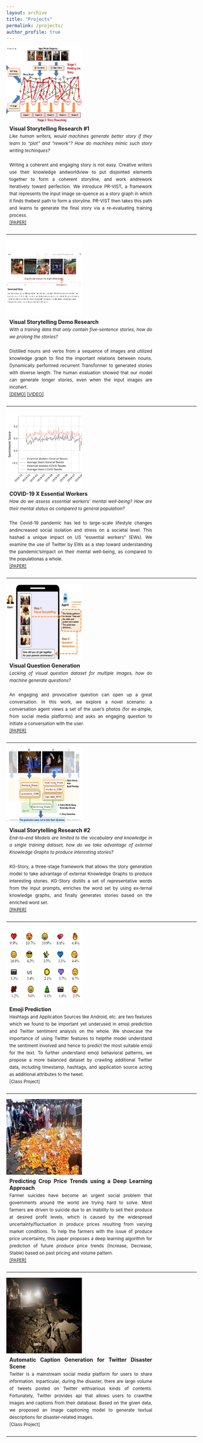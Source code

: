 ```yaml
---
layout: archive
title: "Projects"
permalink: /projects/
author_profile: true
---
```


<div style="float:left">
<img src="/images/PR_VIST_overview.png" align="left" width="200px" height="200px" >
</div>
<div style="margin:8px;float:left;width:75%;text-align:justify;line-height:18px">
<b>Visual Storytelling Research #1</b>
<small><br>
<i>Like human writers, would machines generate better story if they learn to <q>plot</q> and <q>rework</q>? How do machines mimic such story writing techinques?</i>
<br>
<br>
Writing a coherent and engaging story is not easy. Creative writers use their knowledge andworldview to put disjointed elements together to form a coherent storyline, and work andrework iteratively toward perfection. We introduce PR-VIST, a framework that represents the input image se-quence as a story graph in which it finds thebest path to form a storyline. PR-VIST then takes this path and learns to generate the final story via a re-evaluating training process. 
<br> <a href="https://arxiv.org/pdf/2105.06950.pdf">[PAPER]</a></small>
</div>
<div style="clear:both"></div>
<hr> 

<div style="float:left">
<img src="/images/stretch_vist_1.png" align="left" width="200px" height="200px" >
</div>
<div style="margin:8px;float:left;width:75%;text-align:justify;line-height:18px">
<b>Visual Storytelling Demo Research </b>
<small><br>
<i>With a training data that only contain five-sentence stories, how do we prolong the stories? </i>
<br>
<br>
Distilled nouns and verbs from a sequence of images and utilized knowledge graph to find the important relations between nouns. 
Dynamically performed recurrent Transformer to generated stories with diverse length. 
The human evaluation showed that our model can generate longer stories, even when the input images are incohert.
<br> <a href="https://doraemon.iis.sinica.edu.tw/acldemo/index.html">[DEMO]</a> <a href="https://youtu.be/-uF8IV6T1NU">[VIDEO]</a></small>
</div>
<div style="clear:both"></div>
<hr> 

<div style="float:left">
<img src="/images/covid_sentiment_analysis.png" align="left" width="200px" height="200px" >
</div>
<div style="margin:8px;float:left;width:75%;text-align:justify;line-height:18px">
<b> COVID-19 X Essential Workers</b>
<small><br>
<i> How do we assess essential workers' mental well-being? How are their mental status as compared to general population?</i>
<br>
<br>
The Covid-19 pandemic has led to large-scale lifestyle changes andincreased social isolation and stress on a societal level. This hashad a unique impact on US “essential workers” (EWs). We examine the use of Twitter by EWs as a step toward understanding the pandemic’simpact on their mental well-being, as compared to the populationas a whole. 
<br> <a href="/files/CHI_LBW_2021__1column.pdf">[PAPER]</a></small>
</div>
<div style="clear:both"></div>
<hr> 

<div style="float:left">
<img src="/images/deepdial_vist_overview.png" align="left" width="200px" height="200px" >
</div>
<div style="margin:8px;float:left;width:75%;text-align:justify;line-height:18px">
<b> Visual Question Generation</b>
<small><br>
<i> Lacking of visual question dataset for multiple images, how do machine generate questions?</i>
<br>
<br>
An engaging and provocative question can open up a great conversation. In this work, we explore a novel scenario: a conversation agent views a set of the user’s photos (for ex-ample, from social media platforms) and asks an engaging question to initiate a conversation with the user.
<br> <a href="/files/2021-deep-dial.pdf">[PAPER]</a></small>
</div>
<div style="clear:both"></div>
<hr> 



<div style="float:left">
<img src="/images/kgstory.png" align="left" width="200px" height="200px" >
</div>
<div style="margin:8px;float:left;width:75%;text-align:justify;line-height:18px">
<b>Visual Storytelling Research #2</b>
<small><br>
<i> End-to-end Models are limited to the vocabulary and knowledge in a single training dataset, how do we take advantage of external Knowledge Graphs to produce interesting stories? </i>
<br>
<br>
KG-Story, a three-stage framework that allows the story generation model to take advantage of external Knowledge Graphs to produce interesting stories. 
KG-Story distills a set of representative words from the input prompts, enriches the word set by using ex-ternal knowledge graphs, and finally generates stories based on the enriched word set. 
<br> 
<a href="https://arxiv.org/abs/1912.01496">[PAPER]</a></small>
</div>
<div style="clear:both"></div>
<hr> 


<div style="float:left">
<img src="/images/emoji.png" align="left" width="200px" height="200px" >
</div>
<div style="margin:8px;float:left;width:75%;text-align:justify;line-height:18px">
<b>Emoji Prediction</b>
<small>
<br>
Hashtags and Application Sources like Android, etc. 
are two features which we found to be important yet underused in emoji prediction and Twitter sentiment analysis on the whole. 
We showcase the importance of using Twitter features to helpthe model understand the sentiment involved and hence to predict the most suitable emoji for the text.
To further understand emoji behavioral patterns, we propose a more balanced dataset by crawling additional Twitter data,
including timestamp, hashtags, and application source acting as additional attributes to the tweet. 
<br> [Class Project] </small>
</div>
<div style="clear:both"></div>
<hr> 

<div style="float:left">
<img src="/images/Farmer_ML.jpg" align="left" width="200px" height="200px" >
</div>
<div style="margin:8px;float:left;width:75%;text-align:justify;line-height:18px">
<b>Predicting Crop Price Trends using a Deep Learning Approach</b>
<small>
<br>
Farmer suicides have become an urgent social problem that governments around the world are trying hard to solve. 
Most farmers are driven to suicide due to an inability to sell their produce at desired profit levels, which is caused by the widespread uncertainty/fluctuation in produce prices resulting from varying market conditions. 
To help the farmers with the issue of produce price uncertainty, this paper proposes a deep learning algorithm for prediction of future produce price trends (Increase, Decrease, Stable) based on past pricing and volume pattern.
<br> 
<a href="https://underline.io/events/24/sessions/464/lecture/2209-ameliorating-farmer-suicides-by-predicting-crop-price-trends-using-a-deep-learning-approach">[PAPER]</a></small>
</div>
<div style="clear:both"></div>
<hr> 


<div style="float:left">
<img src="/images/disaster.jpg" align="left" width="200px" height="200px" >
</div>
<div style="margin:8px;float:left;width:75%;text-align:justify;line-height:18px">
<b>Automatic Caption Generation for Twitter Disaster Scene</b>
<small>
<br>
Twitter is a mainstream social media platform for users to share information. Inparticular, during the disaster, there are large volume of tweets posted on Twitter withvarious kinds of contents. Fortunately, Twitter provides api that allows users to crawlthe images and captions from their database. Based on the given data, we proposed an image captioning model to generate textual descriptions for disaster-related images. 
<br> [Class Project] </small>
</div>
<div style="clear:both"></div>
<hr> 
